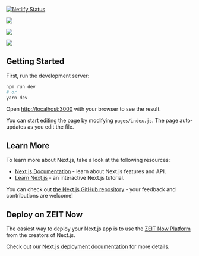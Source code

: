 [![Netlify Status](https://api.netlify.com/api/v1/badges/6509aced-6f20-4ca9-97b9-3914d85f2fcc/deploy-status)](https://app.netlify.com/sites/hpprc-next-template/deploys)

![](https://github.com/hppRC/next-template/workflows/Lint/badge.svg)

![](https://github.com/hppRC/next-template/workflows/Build%20project%20and%20Run%20Lighthouse%20CI/badge.svg)

![](https://github.com/hppRC/next-template/workflows/GitHub%20Pages/badge.svg)


## Getting Started

First, run the development server:

```bash
npm run dev
# or
yarn dev
```

Open [http://localhost:3000](http://localhost:3000) with your browser to see the result.

You can start editing the page by modifying `pages/index.js`. The page auto-updates as you edit the file.

## Learn More

To learn more about Next.js, take a look at the following resources:

- [Next.js Documentation](https://nextjs.org/docs) - learn about Next.js features and API.
- [Learn Next.js](https://nextjs.org/learn) - an interactive Next.js tutorial.

You can check out [the Next.js GitHub repository](https://github.com/zeit/next.js/) - your feedback and contributions are welcome!

## Deploy on ZEIT Now

The easiest way to deploy your Next.js app is to use the [ZEIT Now Platform](https://zeit.co/import?utm_medium=default-template&filter=next.js&utm_source=create-next-app&utm_campaign=create-next-app-readme) from the creators of Next.js.

Check out our [Next.js deployment documentation](https://nextjs.org/docs/deployment) for more details.
